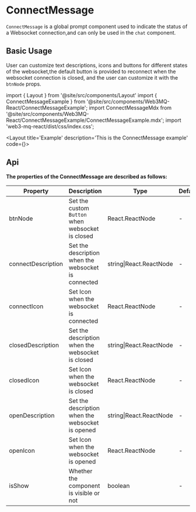 # ConnectMessage
`ConnectMessage` is a global prompt component used to indicate the status of a Websocket connection,and can only be used in the `chat` component.

## Basic Usage
User can customize text descriptions, icons and buttons for different states of the websocket,the default button is provided to reconnect when the websocket connection is closed, and the user can customize it with the `btnNode` props.

import { Layout } from '@site/src/components/Layout'
import { ConnectMessageExample } from '@site/src/components/Web3MQ-React/ConnectMessageExample';
import ConnectMessageMdx from '@site/src/components/Web3MQ-React/ConnectMessageExample/ConnectMessageExample.mdx';
import 'web3-mq-react/dist/css/index.css';

<Layout
title='Example'
description='This is the ConnectMessage example'
code={<ConnectMessageMdx />}>
<ConnectMessageExample />
</Layout>

## Api

**The properties of the ConnectMessage are described as follows:**

| Property    | Description                            | Type                                      | Default |
| ----------- | -------------------------------------- | ----------------------------------------- | ------- |
| btnNode     | Set the custom `Button` when websocket is closed | React.ReactNode                 |    -    |
| connectDescription | Set the description when the websocket is connected | string\|React.ReactNode |   -     |
| connectIcon      | Set Icon when the websocket is connected  | React.ReactNode                   |   -     |
| closedDescription | Set the description when the websocket is closed | string\|React.ReactNode   |   -     |
| closedIcon       | Set Icon when the websocket is closed | React.ReactNode                       |   -     |
| openDescription  | Set the description when the websocket is opened  | string\|React.ReactNode   |   -     |
| openIcon         | Set Icon when the websocket is opened  | React.ReactNode                      |   -     |
| isShow           | Whether the component is visible or not | boolean                             |   -     |

